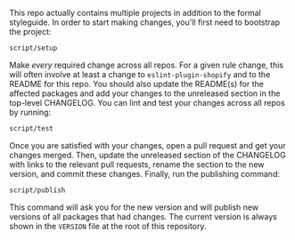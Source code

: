 This repo actually contains multiple projects in addition to the formal styleguide. In order to start making changes, you'll first need to bootstrap the project:

```bash
script/setup
```

Make *every* required change across all repos. For a given rule change, this will often involve at least a change to `eslint-plugin-shopify` and to the README for this repo. You should also update the README(s) for the affected packages and add your changes to the unreleased section in the top-level CHANGELOG. You can lint and test your changes across all repos by running:

```bash
script/test
```

Once you are satisfied with your changes, open a pull request and get your changes merged. Then, update the unreleased section of the CHANGELOG with links to the relevant pull requests, rename the section to the new version, and commit these changes. Finally, run the publishing command:

```bash
script/publish
```

This command will ask you for the new version and will publish new versions of all packages that had changes. The current version is always shown in the `VERSION` file at the root of this repository.
